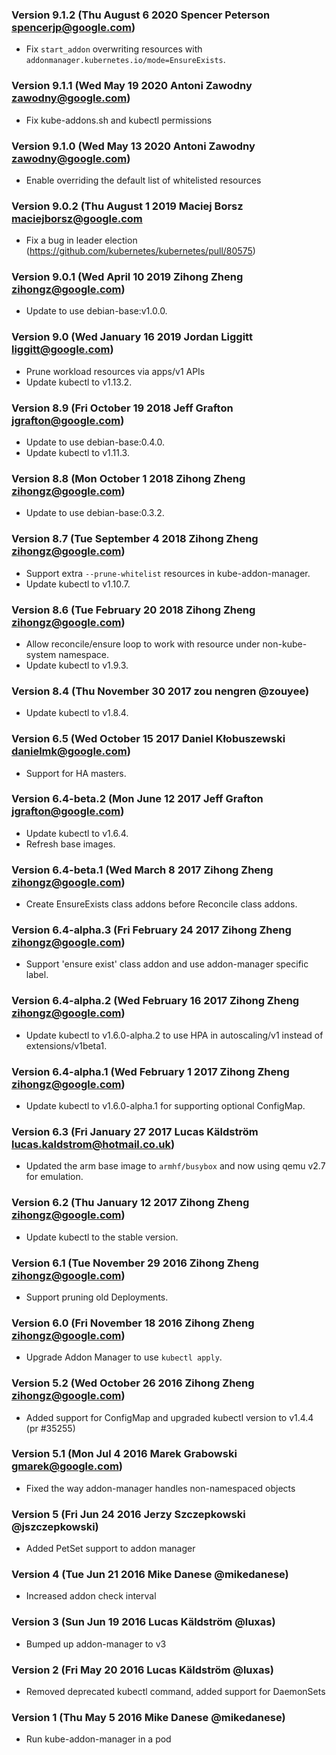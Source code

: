 ### Version 9.1.2 (Thu August 6 2020 Spencer Peterson <spencerjp@google.com>)
 - Fix `start_addon` overwriting resources with `addonmanager.kubernetes.io/mode=EnsureExists`.

### Version 9.1.1 (Wed May 19 2020 Antoni Zawodny <zawodny@google.com>)
 - Fix kube-addons.sh and kubectl permissions

### Version 9.1.0 (Wed May 13 2020 Antoni Zawodny <zawodny@google.com>)
 - Enable overriding the default list of whitelisted resources

### Version 9.0.2  (Thu August 1 2019 Maciej Borsz <maciejborsz@google.com>
 - Fix a bug in leader election (https://github.com/kubernetes/kubernetes/pull/80575)

### Version 9.0.1  (Wed April 10 2019 Zihong Zheng <zihongz@google.com>)
 - Update to use debian-base:v1.0.0.

### Version 9.0  (Wed January 16 2019 Jordan Liggitt <liggitt@google.com>)
 - Prune workload resources via apps/v1 APIs
 - Update kubectl to v1.13.2.

### Version 8.9  (Fri October 19 2018 Jeff Grafton <jgrafton@google.com>)
 - Update to use debian-base:0.4.0.
 - Update kubectl to v1.11.3.

### Version 8.8  (Mon October 1 2018 Zihong Zheng <zihongz@google.com>)
 - Update to use debian-base:0.3.2.

### Version 8.7  (Tue September 4 2018 Zihong Zheng <zihongz@google.com>)
 - Support extra `--prune-whitelist` resources in kube-addon-manager.
 - Update kubectl to v1.10.7.

### Version 8.6  (Tue February 20 2018 Zihong Zheng <zihongz@google.com>)
 - Allow reconcile/ensure loop to work with resource under non-kube-system namespace.
 - Update kubectl to v1.9.3.

### Version 8.4  (Thu November 30 2017 zou nengren @zouyee)
 - Update kubectl to v1.8.4.

### Version 6.5  (Wed October 15 2017 Daniel Kłobuszewski <danielmk@google.com>)
 - Support for HA masters.

### Version 6.4-beta.2  (Mon June 12 2017 Jeff Grafton <jgrafton@google.com>)
 - Update kubectl to v1.6.4.
 - Refresh base images.

### Version 6.4-beta.1  (Wed March 8 2017 Zihong Zheng <zihongz@google.com>)
 - Create EnsureExists class addons before Reconcile class addons.

### Version 6.4-alpha.3  (Fri February 24 2017 Zihong Zheng <zihongz@google.com>)
 - Support 'ensure exist' class addon and use addon-manager specific label.

### Version 6.4-alpha.2 (Wed February 16 2017 Zihong Zheng <zihongz@google.com>)
 - Update kubectl to v1.6.0-alpha.2 to use HPA in autoscaling/v1 instead of extensions/v1beta1.

### Version 6.4-alpha.1 (Wed February 1 2017 Zihong Zheng <zihongz@google.com>)
 - Update kubectl to v1.6.0-alpha.1 for supporting optional ConfigMap.

### Version 6.3 (Fri January 27 2017 Lucas Käldström <lucas.kaldstrom@hotmail.co.uk>)
 - Updated the arm base image to `armhf/busybox` and now using qemu v2.7 for emulation.

### Version 6.2 (Thu January 12 2017 Zihong Zheng <zihongz@google.com>)
 - Update kubectl to the stable version.

### Version 6.1 (Tue November 29 2016 Zihong Zheng <zihongz@google.com>)
 - Support pruning old Deployments.

### Version 6.0 (Fri November 18 2016 Zihong Zheng <zihongz@google.com>)
 - Upgrade Addon Manager to use `kubectl apply`.

### Version 5.2 (Wed October 26 2016 Zihong Zheng <zihongz@google.com>)
 - Added support for ConfigMap and upgraded kubectl version to v1.4.4 (pr #35255)

### Version 5.1 (Mon Jul 4 2016 Marek Grabowski <gmarek@google.com>)
 - Fixed the way addon-manager handles non-namespaced objects

### Version 5 (Fri Jun 24 2016 Jerzy Szczepkowski @jszczepkowski)
 - Added PetSet support to addon manager

### Version 4 (Tue Jun 21 2016 Mike Danese @mikedanese)
 - Increased addon check interval

### Version 3 (Sun Jun 19 2016 Lucas Käldström @luxas)
 - Bumped up addon-manager to v3

### Version 2 (Fri May 20 2016 Lucas Käldström @luxas)
 - Removed deprecated kubectl command, added support for DaemonSets

### Version 1 (Thu May 5 2016 Mike Danese @mikedanese)
 - Run kube-addon-manager in a pod
